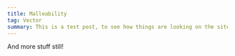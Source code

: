 ```yaml
---
title: Malleability
tag: Vector
summary: This is a test post, to see how things are looking on the site... We live under a capitalist mode of computing. The tools, languages, techniques, and assumptions of digital systems are —and always have been— aiding and entrenching exploitative labor relations, hierarchical power structures, colonialism, and patriarchal models of the world. Your agency is constrained and shaped to extract profit, by separating programmers from users and organizing around software commodities — real agency is a threat to a trillion dollar industry and so we are told that this is just how technology works.
---
```


And more stuff still!